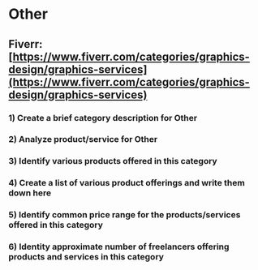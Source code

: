 # Other
## Fiverr: [https://www.fiverr.com/categories/graphics-design/graphics-services](https://www.fiverr.com/categories/graphics-design/graphics-services)
### 1) Create a brief category description for Other
### 2) Analyze product/service for Other
### 3) Identify various products offered in this category
### 4) Create a list of various product offerings and write them down here
### 5) Identify common price range for the products/services offered in this category
### 6) Identity approximate number of freelancers offering products and services in this category
